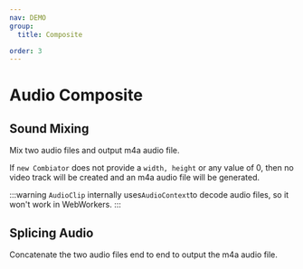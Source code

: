 ```yaml
---
nav: DEMO
group:
  title: Composite

order: 3
---
```


# Audio Composite

## Sound Mixing

Mix two audio files and output m4a audio file.

If `new Combiator` does not provide a `width, height` or any value of 0, then no video track will be created and an m4a audio file will be generated.

<code src="./2_3_1-audio-mixin.tsx"></code>

:::warning
`AudioClip` internally uses`AudioContext`to decode audio files, so it won't work in WebWorkers.
:::

## Splicing Audio

Concatenate the two audio files end to end to output the m4a audio file.

<code src="./2_3_2-audio-mixin.tsx"></code>
